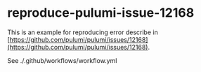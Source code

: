 # reproduce-pulumi-issue-12168

This is an example for reproducing error describe in [https://github.com/pulumi/pulumi/issues/12168](https://github.com/pulumi/pulumi/issues/12168).

See ./.github/workflows/workflow.yml
